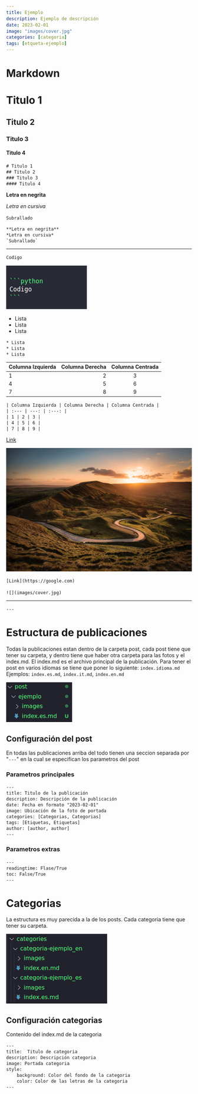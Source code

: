 ```yaml
---
title: Ejemplo
description: Ejemplo de descripción
date: 2023-02-01
image: "images/cover.jpg"
categories: [categoria]
tags: [etqueta-ejemplo]
---
```


# **Markdown**

# Titulo 1
## Titulo 2
### Titulo 3
#### Titulo 4

```
# Titulo 1
## Titulo 2
### Titulo 3
#### Titulo 4
```

**Letra en negrita**

*Letra en cursiva*

`Subrallado`

```
**Letra en negrita**
*Letra en cursiva*
`Subrallado`
```

---

```python
Codigo
```

![](images/code.png)

* Lista
* Lista
* Lista

```
* Lista
* Lista
* Lista
```

| Columna Izquierda | Columna Derecha | Columna Centrada |
| :--- | ---: | :---: |
| 1 | 2 | 3 |
| 4 | 5 | 6 |
| 7 | 8 | 9 |

```
| Columna Izquierda | Columna Derecha | Columna Centrada |
| :--- | ---: | :---: |
| 1 | 2 | 3 |
| 4 | 5 | 6 |
| 7 | 8 | 9 |
```

[Link](https://google.com)

![](images/cover.jpg)

```
[Link](https://google.com)

![](images/cover.jpg)
```

---

```
---
```

# Estructura de publicaciones

Todas la publicaciones estan dentro de la carpeta post, cada post tiene que tener su carpeta, y dentro tiene que haber otra carpeta para las fotos y el index.md.
El index.md es el archivo principal de la publicación. Para tener el post en varios idiomas se tiene que poner lo siguiente: `index.idioma.md` Ejemplos: `index.es.md`, `index.it.md`, `index.en.md`

![](images/post.png)

## Configuración del post

En todas las publicaciones arriba del todo tienen una seccion separada por "`---`" en la cual se especifican los parametros del post

### Parametros principales

```
---
title: Titulo de la publicación
description: Descripción de la publicación
date: Fecha en formato "2023-02-01"
image: Ubicación de la foto de portada
categories: [Categorias, Categorias]
tags: [Etiquetas, Etiquetas]
author: [author, author]
---
```

### Parametros extras

```
---
readingtime: Flase/True
toc: False/True
---
```

# Categorias

La estructura es muy parecida a la de los posts. Cada categoria tiene que tener su carpeta.

![](images/categories.png)

## Configuración categorias

Contenido del index.md de la categoria

```
---
title:  Titulo de categoria
description: Descripción categoria
image: Portada categoria
style:
    background: Color del fondo de la categoria
    color: Color de las letras de la categoria
---
```